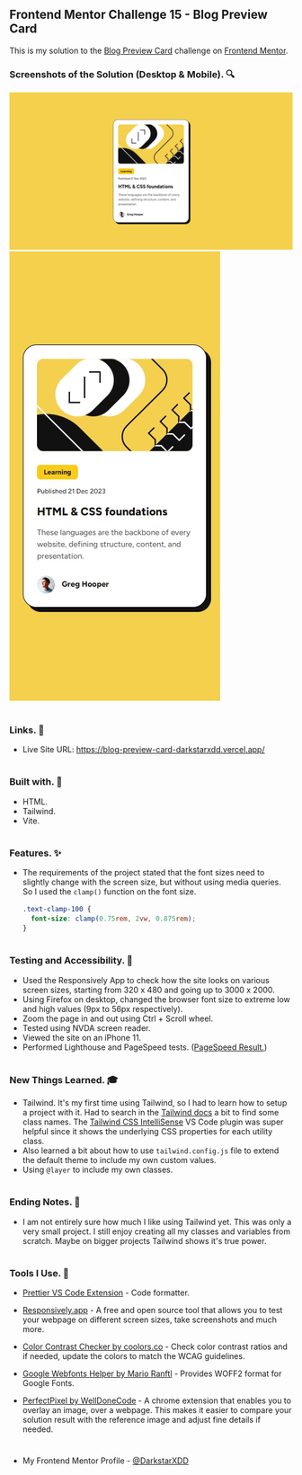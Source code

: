## Frontend Mentor Challenge 15 - Blog Preview Card

This is my solution to the [Blog Preview Card](https://www.frontendmentor.io/challenges/blog-preview-card-ckPaj01IcS) challenge on [Frontend Mentor](https://www.frontendmentor.io/).

### Screenshots of the Solution (Desktop & Mobile). 🔍

![](./solution_screenshots/screenshot_desktop.jpeg)
![](./solution_screenshots/screenshot_mobile.jpeg)

#

### Links. 🔗

- Live Site URL: https://blog-preview-card-darkstarxdd.vercel.app/

#

### Built with. 🔨

- HTML.
- Tailwind.
- Vite.

#

### Features. ✨

- The requirements of the project stated that the font sizes need to slightly change with the screen size, but without using media queries. So I used the `clamp()` function on the font size.
  ```css
  .text-clamp-100 {
    font-size: clamp(0.75rem, 2vw, 0.875rem);
  }
  ```

#

### Testing and Accessibility. 🧪

- Used the Responsively App to check how the site looks on various screen sizes, starting from 320 x 480 and going up to 3000 x 2000.
- Using Firefox on desktop, changed the browser font size to extreme low and high values (9px to 56px respectively).
- Zoom the page in and out using Ctrl + Scroll wheel.
- Tested using NVDA screen reader.
- Viewed the site on an iPhone 11.
- Performed Lighthouse and PageSpeed tests. ([PageSpeed Result.](https://pagespeed.web.dev/analysis/https-workit-landing-page-darkstarxdd-vercel-app/7ylu6a0i49?form_factor=mobile))

#

### New Things Learned. 🎓

- Tailwind. It's my first time using Tailwind, so I had to learn how to setup a project with it. Had to search in the [Tailwind docs](https://tailwindcss.com/) a bit to find some class names. The [Tailwind CSS IntelliSense](https://marketplace.visualstudio.com/items?itemName=bradlc.vscode-tailwindcss) VS Code plugin was super helpful since it shows the underlying CSS properties for each utility class.
- Also learned a bit about how to use `tailwind.config.js` file to extend the default theme to include my own custom values.
- Using `@layer` to include my own classes.

#

### Ending Notes. 📝

- I am not entirely sure how much I like using Tailwind yet. This was only a very small project. I still enjoy creating all my classes and variables from scratch. Maybe on bigger projects Tailwind shows it's true power.

#

### Tools I Use. 🔧

- [Prettier VS Code Extension](https://marketplace.visualstudio.com/items?itemName=esbenp.prettier-vscode) - Code formatter.

- [Responsively.app](https://responsively.app/) - A free and open source tool that allows you to test your webpage on different screen sizes, take screenshots and much more.

- [Color Contrast Checker by coolors.co](https://coolors.co/contrast-checker/112a46-acc8e5) - Check color contrast ratios and if needed, update the colors to match the WCAG guidelines.

- [Google Webfonts Helper by Mario Ranftl](https://gwfh.mranftl.com/fonts) - Provides WOFF2 format for Google Fonts.

- [PerfectPixel by WellDoneCode](https://chromewebstore.google.com/detail/perfectpixel-by-welldonec/dkaagdgjmgdmbnecmcefdhjekcoceebi) - A chrome extension that enables you to overlay an image, over a webpage. This makes it easier to compare your solution result with the reference image and adjust fine details if needed.

#

- My Frontend Mentor Profile - [@DarkstarXDD](https://www.frontendmentor.io/profile/DarkstarXDD)
